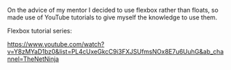 On the advice of my mentor I decided to use flexbox rather than floats, so made use of YouTube tutorials to give myself the knowledge to use them.

Flexbox tutorial series:

https://www.youtube.com/watch?v=Y8zMYaD1bz0&list=PL4cUxeGkcC9i3FXJSUfmsNOx8E7u6UuhG&ab_channel=TheNetNinja

